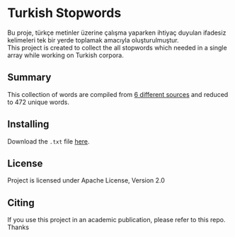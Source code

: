 # Turkish Stopwords

Bu proje, türkçe metinler üzerine çalışma yaparken ihtiyaç duyulan ifadesiz kelimeleri tek bir yerde toplamak amacıyla oluşturulmuştur.  
This project is created to collect the all stopwords which needed in a single array while working on Turkish corpora.

## Summary

This collection of words are compiled from [6 different sources](src/lib/stopwords/sources.md) and reduced to 472 unique words.

## Installing

Download the `.txt` file [here](src/lib/stopwords/stopwords.txt).

## License

Project is licensed under Apache License, Version 2.0

## Citing

If you use this project in an academic publication, please refer to this repo. Thanks
